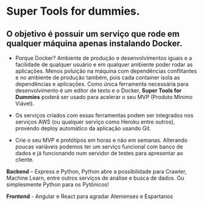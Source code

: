 # Super Tools for dummies.

## O objetivo é possuir um serviço que rode em qualquer máquina apenas instalando Docker. 

* Porque Docker? Ambiente de produção e desenvolvimentos iguais e a facilidade de qualquer usuário e em qualquer ambiente poder rodar as aplicações. Menos poluição na máquina com dependências conflitantes e no ambiente de produção também, pois cada container isola as dependências e aplicações. Como única ferramenta necessária para desenvolvimento é um editor de texto e o Docker, <b> Super Tools for Dummies</b> poderá ser usado para acelerar o seu MVP (Produto Mínimo Viável).

* Os serviços criados com essas ferramentas podem ser integrados nos serviços AWS (ou qualquer serviço como Heroku entre outros), provendo deploy automático da aplicação usando Git.

* Crie o seu MVP e protótipos em horas e não em semanas. Alterando poucas variáveis podemos ter um serviço funcional com banco de dados e já funcionando num servidor de testes para apresentar ao cliente.

**Backend** – Express e Python, Python abre a possibilidade para Crawler, Machine Learn, entre outros serviços de análise e busca de dados. Ou simplesmente Python para os Pytônicos!

**Frontend** - Angular e React para agradar Atenienses e Espartanos


<!-- Material de consulta:
python flask - https://www.youtube.com/watch?v=GsCCyN3fRoI -->

<!-- O poetry esta de acordo com a pep 517 e 518 -->